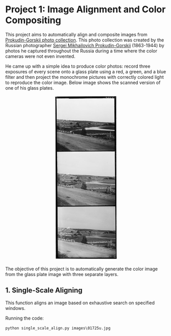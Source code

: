 # Project 1: Image Alignment and Color Compositing

This project aims to automatically align and composite images from [ Prokudin-Gorskii photo collection](http://www.loc.gov/exhibits/empire/gorskii.html). This photo collection was created by the Russian photographer [Sergei Mikhailovich Prokudin-Gorskii](http://en.wikipedia.org/wiki/Prokudin-Gorskii) (1863-1944) by photos he captured throughout the Russia during a time where the color cameras were not even invented.

He came up with a simple idea to produce color photos: record three exposures of every scene onto a glass plate using a red, a green, and a blue filter and then project the monochrome pictures with correctly colored light to reproduce the color image. Below image shows the scanned version of one of his glass plates.

<p align="center">
<img src=images/00804v.jpg alt="raw image" width="200">
</p>

The objective of this project is to automatically generate the color image from the glass plate image with three separate layers.

## 1. Single-Scale Aligning

This function aligns an image based on exhaustive search on specified windows.

Running the code:

```
python single_scale_align.py images\01725u.jpg
```
